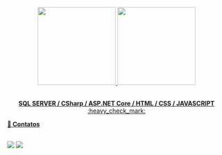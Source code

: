 <div align="center">
  <a href="https://github.com/rubensalvarenga">
  <img height="180em" src="https://github-readme-stats.vercel.app/api?username=rubensalvarenga&show_icons=true&theme=dracula&include_all_commits=true&count_private=true"/>
  <img height="180em" src="https://github-readme-stats.vercel.app/api/top-langs/?username=rubensalvarenga&layout=compact&langs_count=7&theme=dracula"/>
</div>

<div> 
  <br />
  <p align="center"><B> SQL SERVER / CSharp / ASP.NET Core / HTML / CSS / JAVASCRIPT</B> :heavy_check_mark:</p>
</div>


<div>
  
<p><b>🚀 Contatos</b></p>
<br />
<a href = "mailto:rubens_alvarenga@hotmail.com"><img loading="lazy" src="https://img.shields.io/badge/Gmail-D14836?style=for-the-badge&logo=gmail&logoColor=white" target="_blank"></a>
<a href="https://www.linkedin.com/in/rubens-alvarenga-99031756/" target="_blank"><img loading="lazy" src="https://img.shields.io/badge/-LinkedIn-%230077B5?style=for-the-badge&logo=linkedin&logoColor=white" target="_blank"></a>   
</div>

